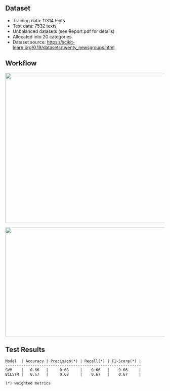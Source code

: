 ## Dataset
- Training data: 11314 texts
- Test data: 7532 texts
- Unbalanced datasets (see Report.pdf for details)
- Allocated into 20 categories
- Dataset source: https://scikit-learn.org/0.19/datasets/twenty_newsgroups.html

## Workflow

<p float="center">
     <img src="https://github.com/vggls/text_classification_fetch_20newsgroups/assets/55101427/701ce548-bbff-481a-80c0-e6ed5ef78d1c.png" height="475" width="800" />
</p>

<p float="center">
     <img src="https://github.com/vggls/text_classification_fetch_20newsgroups/assets/55101427/8b66982d-4481-420b-9ad8-d8d050657bca.png" height="345" width="950" />
</p>

## Test Results

    Model  | Accuracy | Precision(*) | Recall(*) | F1-Score(*) |
    ------------------------------------------------------------
    SVM    |   0.66   |     0.68     |    0.66   |    0.66     |
    BiLSTM |   0.67   |     0.68     |    0.67   |    0.67     |

    (*) weighted metrics
